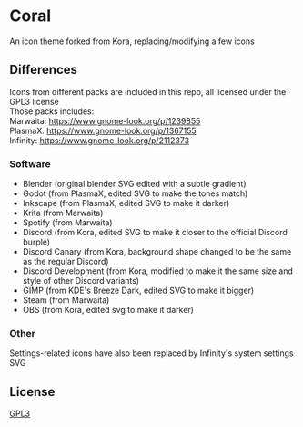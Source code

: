# Coral
An icon theme forked from Kora, replacing/modifying a few icons

## Differences
Icons from different packs are included in this repo, all licensed under the GPL3 license  
Those packs includes:  
Marwaita: https://www.gnome-look.org/p/1239855  
PlasmaX: https://www.gnome-look.org/p/1367155  
Infinity: https://www.gnome-look.org/p/2112373  

### Software
- Blender (original blender SVG edited with a subtle gradient)
- Godot (from PlasmaX, edited SVG to make the tones match)
- Inkscape (from PlasmaX, edited SVG to make it darker)
- Krita (from Marwaita)
- Spotify (from Marwaita)
- Discord (from Kora, edited SVG to make it closer to the official Discord burple)
- Discord Canary (from Kora, background shape changed to be the same as the regular Discord)
- Discord Development (from Kora, modified to make it the same size and style of other Discord variants)
- GIMP (from KDE's Breeze Dark, edited SVG to make it bigger)
- Steam (from Marwaita)
- OBS (from Kora, edited svg to make it darker)

### Other
Settings-related icons have also been replaced by Infinity's system settings SVG

## License

[GPL3](https://www.gnu.org/licenses/gpl-3.0-standalone.html)